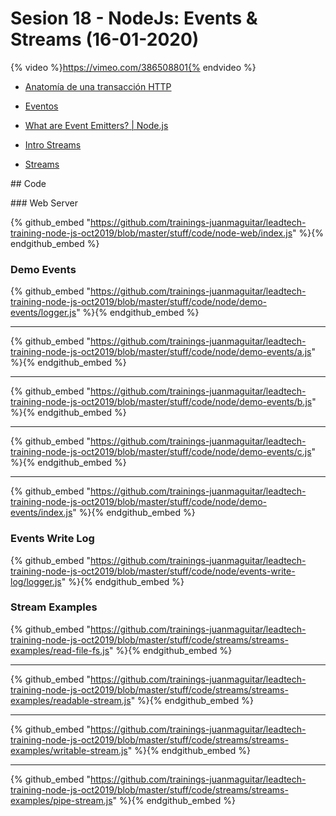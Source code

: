 # Sesion 18 - NodeJs: Events & Streams (16-01-2020) 

{% video %}https://vimeo.com/386508801{% endvideo %}

- [Anatomía de una transacción HTTP](https://github.com/juanmaguitar/apuntes-nodejs/blob/master/anatomia-transaccion-http.md)
- [Eventos](https://github.com/juanmaguitar/apuntes-nodejs/blob/master/events/intro-events.md)

- [What are Event Emitters? | Node.js](https://nodejs.org/en/knowledge/getting-started/control-flow/what-are-event-emitters/)

- [Intro Streams](https://github.com/juanmaguitar/apuntes-nodejs/blob/master/streams/intro-streams.md)
- [Streams](https://github.com/juanmaguitar/apuntes-nodejs/blob/master/streams/intro-streams.md)

## Code

### Web Server

{% github_embed "https://github.com/trainings-juanmaguitar/leadtech-training-node-js-oct2019/blob/master/stuff/code/node-web/index.js" %}{% endgithub_embed %}

### Demo Events

{% github_embed "https://github.com/trainings-juanmaguitar/leadtech-training-node-js-oct2019/blob/master/stuff/code/node/demo-events/logger.js" %}{% endgithub_embed %}

---

{% github_embed "https://github.com/trainings-juanmaguitar/leadtech-training-node-js-oct2019/blob/master/stuff/code/node/demo-events/a.js" %}{% endgithub_embed %}

---

{% github_embed "https://github.com/trainings-juanmaguitar/leadtech-training-node-js-oct2019/blob/master/stuff/code/node/demo-events/b.js" %}{% endgithub_embed %}

---

{% github_embed "https://github.com/trainings-juanmaguitar/leadtech-training-node-js-oct2019/blob/master/stuff/code/node/demo-events/c.js" %}{% endgithub_embed %}

---

{% github_embed "https://github.com/trainings-juanmaguitar/leadtech-training-node-js-oct2019/blob/master/stuff/code/node/demo-events/index.js" %}{% endgithub_embed %}

### Events Write Log

{% github_embed "https://github.com/trainings-juanmaguitar/leadtech-training-node-js-oct2019/blob/master/stuff/code/node/events-write-log/logger.js" %}{% endgithub_embed %}

### Stream Examples

{% github_embed "https://github.com/trainings-juanmaguitar/leadtech-training-node-js-oct2019/blob/master/stuff/code/streams/streams-examples/read-file-fs.js" %}{% endgithub_embed %}

---

{% github_embed "https://github.com/trainings-juanmaguitar/leadtech-training-node-js-oct2019/blob/master/stuff/code/streams/streams-examples/readable-stream.js" %}{% endgithub_embed %}

---

{% github_embed "https://github.com/trainings-juanmaguitar/leadtech-training-node-js-oct2019/blob/master/stuff/code/streams/streams-examples/writable-stream.js" %}{% endgithub_embed %}

---

{% github_embed "https://github.com/trainings-juanmaguitar/leadtech-training-node-js-oct2019/blob/master/stuff/code/streams/streams-examples/pipe-stream.js" %}{% endgithub_embed %}